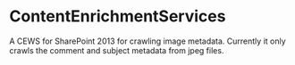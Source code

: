 ContentEnrichmentServices
=========================

A CEWS for SharePoint 2013 for crawling image metadata. Currently it only crawls the comment and subject metadata from jpeg files.
